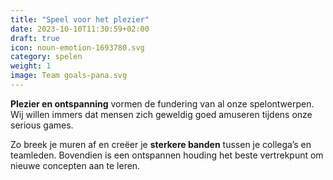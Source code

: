 ```yaml
---
title: "Speel voor het plezier"
date: 2023-10-10T11:30:59+02:00
draft: true
icon: noun-emotion-1693780.svg
category: spelen
weight: 1
image: Team goals-pana.svg
---
```


**Plezier en ontspanning** vormen de fundering van al onze spelontwerpen. Wij willen immers dat mensen zich geweldig goed amuseren tijdens onze serious games.

Zo breek je muren af en creëer je **sterkere banden** tussen je collega’s en teamleden. Bovendien is een ontspannen houding het beste vertrekpunt om nieuwe concepten aan te leren.
